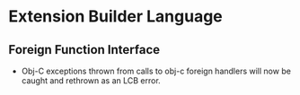 # Extension Builder Language

## Foreign Function Interface

* Obj-C exceptions thrown from calls to obj-c foreign handlers will now be caught
  and rethrown as an LCB error.
